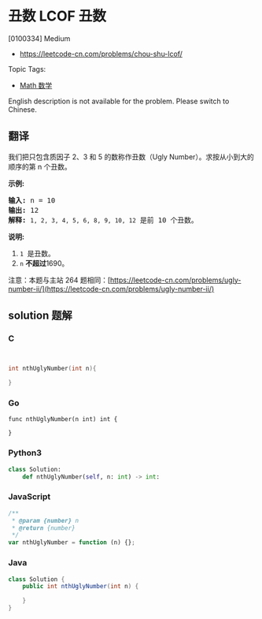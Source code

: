 # 丑数 LCOF 丑数

[0100334] Medium

- https://leetcode-cn.com/problems/chou-shu-lcof/

Topic Tags:

- [Math 数学](https://leetcode-cn.com/tag/math/)

English description is not available for the problem. Please switch to Chinese.

## 翻译

我们把只包含质因子 2、3 和 5 的数称作丑数（Ugly Number）。求按从小到大的顺序的第 n 个丑数。

**示例:**

<pre><strong>输入:</strong> n = 10
<strong>输出:</strong> 12
<strong>解释: </strong><code>1, 2, 3, 4, 5, 6, 8, 9, 10, 12</code> 是前 10 个丑数。</pre>

**说明:**

1.  `1`  是丑数。
2.  `n` **不超过**1690。

注意：本题与主站 264 题相同：[https://leetcode-cn.com/problems/ugly-number-ii/](https://leetcode-cn.com/problems/ugly-number-ii/)

## solution 题解

### C

```c


int nthUglyNumber(int n){

}


```

### Go

```golang
func nthUglyNumber(n int) int {

}
```

### Python3

```python
class Solution:
    def nthUglyNumber(self, n: int) -> int:
```

### JavaScript

```javascript
/**
 * @param {number} n
 * @return {number}
 */
var nthUglyNumber = function (n) {};
```

### Java

```java
class Solution {
    public int nthUglyNumber(int n) {

    }
}
```
